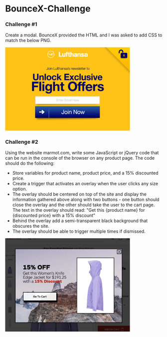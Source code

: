 # BounceX-Challenge

### Challenge #1
Create a modal. BounceX provided the HTML and I was asked to add CSS to match the below PNG.

<img src="https://github.com/krdiamond/BounceX-Challenge/blob/master/challenge-1/assets/lufthansa-modal.png?raw=true" width="400" />


### Challenge #2
Using the website marmot.com, write some JavaScript or jQuery code that can be run in the console of the browser on any product page.
The code should do the following:
- Store variables for product name, product price, and a 15% discounted price.
- Create a trigger that activates an overlay when the user clicks any size option.
- The overlay should be centered on top of the site and display the information gathered above along with two buttons - one button should close the overlay and the other should take the user to the cart page. The text in the overlay should read:
"Get this {product name} for {discounted price} with a 15% discount"
- Behind the overlay add a semi­-transparent black background that obscures the site.
- The overlay should be able to trigger multiple times if dismissed.

<img src="https://github.com/krdiamond/BounceX-Challenge/blob/master/challenge-2/final-overlay.jpg?raw=true" width="400" />
